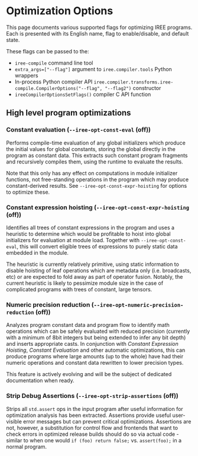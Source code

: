# Optimization Options

This page documents various supported flags for optimizing IREE programs. Each
is presented with its English name, flag to enable/disable, and default state.

These flags can be passed to the:

* `iree-compile` command line tool
* `extra_args=["--flag"]` argument to `iree.compiler.tools` Python wrappers
* In-process Python compiler API
  `iree.compiler.transforms.iree-compile.CompilerOptions("--flag", "--flag2")`
  constructor
* `ireeCompilerOptionsSetFlags()` compiler C API function

## High level program optimizations

### Constant evaluation (`--iree-opt-const-eval` (off))

Performs compile-time evaluation of any global initializers which produce
the initial values for global constants, storing the global directly in the
program as constant data. This extracts such constant program fragments and
recursively compiles them, using the runtime to evaluate the results.

Note that this only has any effect on computations in module initializer
functions, not free-standing operations in the program which may produce
constant-derived results. See `--iree-opt-const-expr-hoisting` for options to
optimize these.

### Constant expression hoisting (`--iree-opt-const-expr-hoisting` (off))

Identifies all trees of constant expressions in the program and uses a
heuristic to determine which would be profitable to hoist into global
initializers for evaluation at module load. Together with
`--iree-opt-const-eval`, this will convert eligible trees of expressions to
purely static data embedded in the module.

The heuristic is currently relatively primitive, using static information to
disable hoisting of leaf operations which are metadata only (i.e.
broadcasts, etc) or are expected to fold away as part of operator fusion.
Notably, the current heuristic is likely to pessimize module size in the case of
complicated programs with trees of constant, large tensors.

### Numeric precision reduction (`--iree-opt-numeric-precision-reduction` (off))

Analyzes program constant data and program flow to identify math operations
which can be safely evaluated with reduced precision (currently with a minimum
of 8bit integers but being extended to infer any bit depth) and inserts
appropriate casts. In conjunction with *Constant Expression Hoisting*,
*Constant Evaluation* and other automatic optimizations, this can produce
programs where large amounts (up to the whole) have had their numeric operations
and constant data rewritten to lower precision types.

This feature is actively evolving and will be the subject of dedicated
documentation when ready.

### Strip Debug Assertions (`--iree-opt-strip-assertions` (off))

Strips all `std.assert` ops in the input program after useful information for
optimization analysis has been extracted. Assertions provide useful user-visible
error messages but can prevent critical optimizations. Assertions are not,
however, a substitution for control flow and frontends that want to check errors
in optimized release builds should do so via actual code - similar to when one
would `if (foo) return false;` vs. `assert(foo);` in a normal program.
